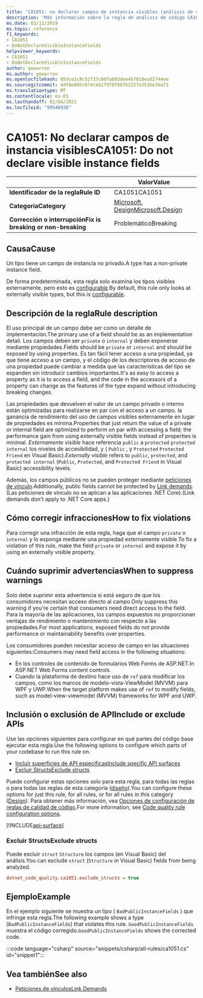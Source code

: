 ```yaml
---
title: 'CA1051: no declarar campos de instancia visibles (análisis de código)'
description: 'Más información sobre la regla de análisis de código CA1051: no declarar campos de instancia visibles'
ms.date: 03/11/2019
ms.topic: reference
f1_keywords:
- CA1051
- DoNotDeclareVisibleInstanceFields
helpviewer_keywords:
- CA1051
- DoNotDeclareVisibleInstanceFields
author: gewarren
ms.author: gewarren
ms.openlocfilehash: 05dce1c8c52f37c80fa603dee4b7818ead2744ee
ms.sourcegitcommit: 4df8e005c074ceb1f978f007b222fe253be2baf3
ms.translationtype: MT
ms.contentlocale: es-ES
ms.lasthandoff: 02/04/2021
ms.locfileid: "99546938"
---
```

# <a name="ca1051-do-not-declare-visible-instance-fields"></a><span data-ttu-id="81a5a-103">CA1051: No declarar campos de instancia visibles</span><span class="sxs-lookup"><span data-stu-id="81a5a-103">CA1051: Do not declare visible instance fields</span></span>

| | <span data-ttu-id="81a5a-104">Valor</span><span class="sxs-lookup"><span data-stu-id="81a5a-104">Value</span></span> |
|-|-|
| <span data-ttu-id="81a5a-105">**Identificador de la regla**</span><span class="sxs-lookup"><span data-stu-id="81a5a-105">**Rule ID**</span></span> |<span data-ttu-id="81a5a-106">CA1051</span><span class="sxs-lookup"><span data-stu-id="81a5a-106">CA1051</span></span>|
| <span data-ttu-id="81a5a-107">**Categoría**</span><span class="sxs-lookup"><span data-stu-id="81a5a-107">**Category**</span></span> |[<span data-ttu-id="81a5a-108">Microsoft. Design</span><span class="sxs-lookup"><span data-stu-id="81a5a-108">Microsoft.Design</span></span>](design-warnings.md)|
| <span data-ttu-id="81a5a-109">**Corrección o interrupción**</span><span class="sxs-lookup"><span data-stu-id="81a5a-109">**Fix is breaking or non-breaking**</span></span> |<span data-ttu-id="81a5a-110">Problemático</span><span class="sxs-lookup"><span data-stu-id="81a5a-110">Breaking</span></span>|

## <a name="cause"></a><span data-ttu-id="81a5a-111">Causa</span><span class="sxs-lookup"><span data-stu-id="81a5a-111">Cause</span></span>

<span data-ttu-id="81a5a-112">Un tipo tiene un campo de instancia no privado.</span><span class="sxs-lookup"><span data-stu-id="81a5a-112">A type has a non-private instance field.</span></span>

<span data-ttu-id="81a5a-113">De forma predeterminada, esta regla solo examina los tipos visibles externamente, pero esto es [configurable](#include-or-exclude-apis).</span><span class="sxs-lookup"><span data-stu-id="81a5a-113">By default, this rule only looks at externally visible types, but this is [configurable](#include-or-exclude-apis).</span></span>

## <a name="rule-description"></a><span data-ttu-id="81a5a-114">Descripción de la regla</span><span class="sxs-lookup"><span data-stu-id="81a5a-114">Rule description</span></span>

<span data-ttu-id="81a5a-115">El uso principal de un campo debe ser como un detalle de implementación.</span><span class="sxs-lookup"><span data-stu-id="81a5a-115">The primary use of a field should be as an implementation detail.</span></span> <span data-ttu-id="81a5a-116">Los campos deben ser `private` o `internal` y deben exponerse mediante propiedades.</span><span class="sxs-lookup"><span data-stu-id="81a5a-116">Fields should be `private` or `internal` and should be exposed by using properties.</span></span> <span data-ttu-id="81a5a-117">Es tan fácil tener acceso a una propiedad, ya que tiene acceso a un campo, y el código de los descriptores de acceso de una propiedad puede cambiar a medida que las características del tipo se expanden sin introducir cambios importantes.</span><span class="sxs-lookup"><span data-stu-id="81a5a-117">It's as easy to access a property as it is to access a field, and the code in the accessors of a property can change as the features of the type expand without introducing breaking changes.</span></span>

<span data-ttu-id="81a5a-118">Las propiedades que devuelven el valor de un campo privado o interno están optimizadas para realizarse en par con el acceso a un campo. la ganancia de rendimiento del uso de campos visibles externamente en lugar de propiedades es mínima.</span><span class="sxs-lookup"><span data-stu-id="81a5a-118">Properties that just return the value of a private or internal field are optimized to perform on par with accessing a field; the performance gain from using externally visible fields instead of properties is minimal.</span></span> <span data-ttu-id="81a5a-119">*Externamente visible* hace referencia `public` a `protected` `protected internal` los niveles de accesibilidad, y ( `Public` , y `Protected` `Protected Friend` en Visual Basic).</span><span class="sxs-lookup"><span data-stu-id="81a5a-119">*Externally visible* refers to `public`, `protected`, and `protected internal` (`Public`, `Protected`, and `Protected Friend` in Visual Basic) accessibility levels.</span></span>

<span data-ttu-id="81a5a-120">Además, los campos públicos no se pueden proteger mediante [peticiones de vínculo](../../../framework/misc/link-demands.md).</span><span class="sxs-lookup"><span data-stu-id="81a5a-120">Additionally, public fields cannot be protected by [Link demands](../../../framework/misc/link-demands.md).</span></span> <span data-ttu-id="81a5a-121">(Las peticiones de vínculo no se aplican a las aplicaciones .NET Core).</span><span class="sxs-lookup"><span data-stu-id="81a5a-121">(Link demands don't apply to .NET Core apps.)</span></span>

## <a name="how-to-fix-violations"></a><span data-ttu-id="81a5a-122">Cómo corregir infracciones</span><span class="sxs-lookup"><span data-stu-id="81a5a-122">How to fix violations</span></span>

<span data-ttu-id="81a5a-123">Para corregir una infracción de esta regla, haga que el campo `private` o `internal` y lo exponga mediante una propiedad externamente visible.</span><span class="sxs-lookup"><span data-stu-id="81a5a-123">To fix a violation of this rule, make the field `private` or `internal` and expose it by using an externally visible property.</span></span>

## <a name="when-to-suppress-warnings"></a><span data-ttu-id="81a5a-124">Cuándo suprimir advertencias</span><span class="sxs-lookup"><span data-stu-id="81a5a-124">When to suppress warnings</span></span>

<span data-ttu-id="81a5a-125">Solo debe suprimir esta advertencia si está seguro de que los consumidores necesitan acceso directo al campo.</span><span class="sxs-lookup"><span data-stu-id="81a5a-125">Only suppress this warning if you're certain that consumers need direct access to the field.</span></span> <span data-ttu-id="81a5a-126">Para la mayoría de las aplicaciones, los campos expuestos no proporcionan ventajas de rendimiento o mantenimiento con respecto a las propiedades.</span><span class="sxs-lookup"><span data-stu-id="81a5a-126">For most applications, exposed fields do not provide performance or maintainability benefits over properties.</span></span>

<span data-ttu-id="81a5a-127">Los consumidores pueden necesitar acceso de campo en las situaciones siguientes:</span><span class="sxs-lookup"><span data-stu-id="81a5a-127">Consumers may need field access in the following situations:</span></span>

- <span data-ttu-id="81a5a-128">En los controles de contenido de formularios Web Forms de ASP.NET.</span><span class="sxs-lookup"><span data-stu-id="81a5a-128">In ASP.NET Web Forms content controls.</span></span>
- <span data-ttu-id="81a5a-129">Cuando la plataforma de destino hace uso de `ref` para modificar los campos, como los marcos de modelo-vista-ViewModel (MVVM) para WPF y UWP.</span><span class="sxs-lookup"><span data-stu-id="81a5a-129">When the target platform makes use of `ref` to modify fields, such as model-view-viewmodel (MVVM) frameworks for WPF and UWP.</span></span>

## <a name="include-or-exclude-apis"></a><span data-ttu-id="81a5a-130">Inclusión o exclusión de API</span><span class="sxs-lookup"><span data-stu-id="81a5a-130">Include or exclude APIs</span></span>

<span data-ttu-id="81a5a-131">Use las opciones siguientes para configurar en qué partes del código base ejecutar esta regla.</span><span class="sxs-lookup"><span data-stu-id="81a5a-131">Use the following options to configure which parts of your codebase to run this rule on.</span></span>

- [<span data-ttu-id="81a5a-132">Incluir superficies de API específicas</span><span class="sxs-lookup"><span data-stu-id="81a5a-132">Include specific API surfaces</span></span>](#include-specific-api-surfaces)
- [<span data-ttu-id="81a5a-133">Excluir Structs</span><span class="sxs-lookup"><span data-stu-id="81a5a-133">Exclude structs</span></span>](#exclude-structs)

<span data-ttu-id="81a5a-134">Puede configurar estas opciones solo para esta regla, para todas las reglas o para todas las reglas de esta categoría ([diseño](design-warnings.md)).</span><span class="sxs-lookup"><span data-stu-id="81a5a-134">You can configure these options for just this rule, for all rules, or for all rules in this category ([Design](design-warnings.md)).</span></span> <span data-ttu-id="81a5a-135">Para obtener más información, vea [Opciones de configuración de reglas de calidad de código](../code-quality-rule-options.md).</span><span class="sxs-lookup"><span data-stu-id="81a5a-135">For more information, see [Code quality rule configuration options](../code-quality-rule-options.md).</span></span>

[!INCLUDE[api-surface](~/includes/code-analysis/api-surface.md)]

### <a name="exclude-structs"></a><span data-ttu-id="81a5a-136">Excluir Structs</span><span class="sxs-lookup"><span data-stu-id="81a5a-136">Exclude structs</span></span>

<span data-ttu-id="81a5a-137">Puede excluir `struct` `Structure` los campos (en Visual Basic) del análisis.</span><span class="sxs-lookup"><span data-stu-id="81a5a-137">You can exclude `struct` (`Structure` in Visual Basic) fields from being analyzed.</span></span>

```ini
dotnet_code_quality.ca1051.exclude_structs = true
```

## <a name="example"></a><span data-ttu-id="81a5a-138">Ejemplo</span><span class="sxs-lookup"><span data-stu-id="81a5a-138">Example</span></span>

<span data-ttu-id="81a5a-139">En el ejemplo siguiente se muestra un tipo ( `BadPublicInstanceFields` ) que infringe esta regla.</span><span class="sxs-lookup"><span data-stu-id="81a5a-139">The following example shows a type (`BadPublicInstanceFields`) that violates this rule.</span></span> <span data-ttu-id="81a5a-140">`GoodPublicInstanceFields` muestra el código corregido.</span><span class="sxs-lookup"><span data-stu-id="81a5a-140">`GoodPublicInstanceFields` shows the corrected code.</span></span>

:::code language="csharp" source="snippets/csharp/all-rules/ca1051.cs" id="snippet1":::

## <a name="see-also"></a><span data-ttu-id="81a5a-141">Vea también</span><span class="sxs-lookup"><span data-stu-id="81a5a-141">See also</span></span>

- [<span data-ttu-id="81a5a-142">Peticiones de vínculos</span><span class="sxs-lookup"><span data-stu-id="81a5a-142">Link Demands</span></span>](../../../framework/misc/link-demands.md)
